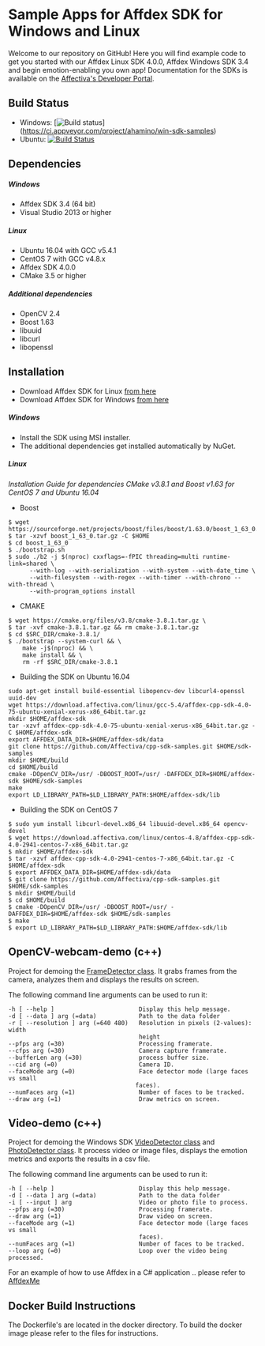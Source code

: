 # Sample Apps for Affdex SDK for Windows and Linux

Welcome to our repository on GitHub! Here you will find example code to get you started with our Affdex Linux SDK 4.0.0, Affdex Windows SDK 3.4 and begin emotion-enabling you own app! Documentation for the SDKs is available on the <a href=http://developer.affectiva.com/>Affectiva's Developer Portal</a>.

Build Status
-------------
- Windows: [![Build status](https://ci.appveyor.com/api/projects/status/pn2y9h8a3nnkiw41?svg=true)]
(https://ci.appveyor.com/project/ahamino/win-sdk-samples)
- Ubuntu: [![Build Status](https://travis-ci.org/Affectiva/cpp-sdk-samples.svg?branch=master)](https://travis-ci.org/Affectiva/cpp-sdk-samples)

Dependencies
------------

##### Windows
- Affdex SDK 3.4 (64 bit)
- Visual Studio 2013 or higher

##### Linux
- Ubuntu 16.04 with GCC v5.4.1
- CentOS 7 with GCC v4.8.x
- Affdex SDK 4.0.0
- CMake 3.5 or higher

##### Additional dependencies

- OpenCV 2.4
- Boost 1.63
- libuuid
- libcurl
- libopenssl

Installation
------------

- Download Affdex SDK for Linux [from here](https://affectiva.readme.io/docs/getting-started-with-the-affectiva-sdk-for-linux#section-1-download-and-extract-the-sdk-archive)
- Download Affdex SDK for Windows [from here](https://affectiva.readme.io/docs/getting-started-with-the-emotion-sdk-for-windows#section-1-download-and-run-the-sdk-installer)


##### Windows
- Install the SDK using MSI installer.
- The additional dependencies get installed automatically by NuGet.

##### Linux

*Installation Guide for dependencies CMake v3.8.1 and Boost v1.63 for CentOS 7 and Ubuntu 16.04*

- Boost

```
$ wget https://sourceforge.net/projects/boost/files/boost/1.63.0/boost_1_63_0.tar.gz
$ tar -xzvf boost_1_63_0.tar.gz -C $HOME
$ cd boost_1_63_0
$ ./bootstrap.sh
$ sudo ./b2 -j $(nproc) cxxflags=-fPIC threading=multi runtime-link=shared \
      --with-log --with-serialization --with-system --with-date_time \
      --with-filesystem --with-regex --with-timer --with-chrono --with-thread \
      --with-program_options install
```

- CMAKE

```
$ wget https://cmake.org/files/v3.8/cmake-3.8.1.tar.gz \
$ tar -xvf cmake-3.8.1.tar.gz && rm cmake-3.8.1.tar.gz
$ cd $SRC_DIR/cmake-3.8.1/
$ ./bootstrap --system-curl && \
    make -j$(nproc) && \
    make install && \
    rm -rf $SRC_DIR/cmake-3.8.1

```

- Building the SDK on Ubuntu 16.04

```bashrc
sudo apt-get install build-essential libopencv-dev libcurl4-openssl uuid-dev
wget https://download.affectiva.com/linux/gcc-5.4/affdex-cpp-sdk-4.0-75-ubuntu-xenial-xerus-x86_64bit.tar.gz
mkdir $HOME/affdex-sdk
tar -xzvf affdex-cpp-sdk-4.0-75-ubuntu-xenial-xerus-x86_64bit.tar.gz -C $HOME/affdex-sdk
export AFFDEX_DATA_DIR=$HOME/affdex-sdk/data
git clone https://github.com/Affectiva/cpp-sdk-samples.git $HOME/sdk-samples
mkdir $HOME/build
cd $HOME/build
cmake -DOpenCV_DIR=/usr/ -DBOOST_ROOT=/usr/ -DAFFDEX_DIR=$HOME/affdex-sdk $HOME/sdk-samples
make
export LD_LIBRARY_PATH=$LD_LIBRARY_PATH:$HOME/affdex-sdk/lib
```

- Building the SDK on CentOS 7

```bashrc
$ sudo yum install libcurl-devel.x86_64 libuuid-devel.x86_64 opencv-devel
$ wget https://download.affectiva.com/linux/centos-4.8/affdex-cpp-sdk-4.0-2941-centos-7-x86_64bit.tar.gz
$ mkdir $HOME/affdex-sdk
$ tar -xzvf affdex-cpp-sdk-4.0-2941-centos-7-x86_64bit.tar.gz -C $HOME/affdex-sdk
$ export AFFDEX_DATA_DIR=$HOME/affdex-sdk/data
$ git clone https://github.com/Affectiva/cpp-sdk-samples.git $HOME/sdk-samples
$ mkdir $HOME/build
$ cd $HOME/build
$ cmake -DOpenCV_DIR=/usr/ -DBOOST_ROOT=/usr/ -DAFFDEX_DIR=$HOME/affdex-sdk $HOME/sdk-samples
$ make
$ export LD_LIBRARY_PATH=$LD_LIBRARY_PATH:$HOME/affdex-sdk/lib
```

OpenCV-webcam-demo (c++)
------------------

Project for demoing the [FrameDetector class](http://developer.affectiva.com/v3_2/cpp/analyze-frames/). It grabs frames from the camera, analyzes them and displays the results on screen.

The following command line arguments can be used to run it:

    -h [ --help ]                        Display this help message.
    -d [ --data ] arg (=data)            Path to the data folder
    -r [ --resolution ] arg (=640 480)   Resolution in pixels (2-values): width
                                         height
    --pfps arg (=30)                     Processing framerate.
    --cfps arg (=30)                     Camera capture framerate.
    --bufferLen arg (=30)                process buffer size.
    --cid arg (=0)                       Camera ID.
    --faceMode arg (=0)                  Face detector mode (large faces vs small
                                        faces).
    --numFaces arg (=1)                  Number of faces to be tracked.
    --draw arg (=1)                      Draw metrics on screen.

Video-demo (c++)
----------

Project for demoing the Windows SDK [VideoDetector class](http://developer.affectiva.com/v3_2/cpp/analyze-video/) and [PhotoDetector class](http://developer.affectiva.com/v3_2/cpp/analyze-photo/). It process video or image files, displays the emotion metrics and exports the results in a csv file.

The following command line arguments can be used to run it:

    -h [ --help ]                        Display this help message.
    -d [ --data ] arg (=data)            Path to the data folder
    -i [ --input ] arg                   Video or photo file to process.
    --pfps arg (=30)                     Processing framerate.
    --draw arg (=1)                      Draw video on screen.
    --faceMode arg (=1)                  Face detector mode (large faces vs small
                                         faces).
    --numFaces arg (=1)                  Number of faces to be tracked.
    --loop arg (=0)                      Loop over the video being processed.


For an example of how to use Affdex in a C# application .. please refer to [AffdexMe](https://github.com/affectiva/affdexme-win)

Docker Build Instructions
-------------------------

The Dockerfile's are located in the docker directory. To build the docker image please refer to the files for instructions.
